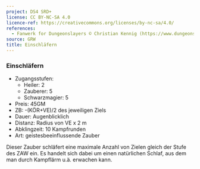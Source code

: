 ```yaml
---
project: DS4 SRD+
license: CC BY-NC-SA 4.0
licence-ref: https://creativecommons.org/licenses/by-nc-sa/4.0/
references: 
  - Fanwerk for Dungeonslayers © Christian Kennig (https://www.dungeonslayers.net/)
source: GRW
title: Einschläfern
---
```


### Einschläfern

- Zugangsstufen:
  - Heiler: 2
  - Zauberer: 5
  - Schwarzmagier: 5
- Preis: 45GM
- ZB: -(KÖR+VE)/2 des jeweiligen Ziels
- Dauer: Augenblicklich
- Distanz: Radius von VE x 2 m
- Abklingzeit: 10 Kampfrunden
- Art: geistesbeeinflussende Zauber

Dieser Zauber schläfert eine maximale Anzahl von Zielen gleich der Stufe des ZAW ein. Es handelt sich dabei um einen natürlichen Schlaf, aus dem man durch Kampflärm u.ä. erwachen kann.

